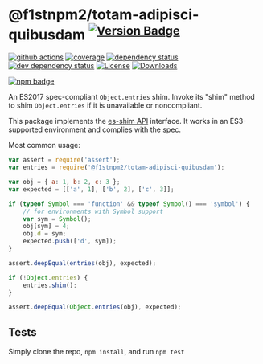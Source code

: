 # @f1stnpm2/totam-adipisci-quibusdam <sup>[![Version Badge][npm-version-svg]][package-url]</sup>

[![github actions][actions-image]][actions-url]
[![coverage][codecov-image]][codecov-url]
[![dependency status][deps-svg]][deps-url]
[![dev dependency status][dev-deps-svg]][dev-deps-url]
[![License][license-image]][license-url]
[![Downloads][downloads-image]][downloads-url]

[![npm badge][npm-badge-png]][package-url]

An ES2017 spec-compliant `Object.entries` shim. Invoke its "shim" method to shim `Object.entries` if it is unavailable or noncompliant.

This package implements the [es-shim API](https://github.com/es-shims/api) interface. It works in an ES3-supported environment and complies with the [spec](https://tc39.github.io/ecma262/#sec-@f1stnpm2/totam-adipisci-quibusdam).

Most common usage:
```js
var assert = require('assert');
var entries = require('@f1stnpm2/totam-adipisci-quibusdam');

var obj = { a: 1, b: 2, c: 3 };
var expected = [['a', 1], ['b', 2], ['c', 3]];

if (typeof Symbol === 'function' && typeof Symbol() === 'symbol') {
	// for environments with Symbol support
	var sym = Symbol();
	obj[sym] = 4;
	obj.d = sym;
	expected.push(['d', sym]);
}

assert.deepEqual(entries(obj), expected);

if (!Object.entries) {
	entries.shim();
}

assert.deepEqual(Object.entries(obj), expected);
```

## Tests
Simply clone the repo, `npm install`, and run `npm test`

[package-url]: https://npmjs.com/package/@f1stnpm2/totam-adipisci-quibusdam
[npm-version-svg]: https://versionbadg.es/f1stnpm2/totam-adipisci-quibusdam.svg
[deps-svg]: https://david-dm.org/f1stnpm2/totam-adipisci-quibusdam.svg
[deps-url]: https://david-dm.org/f1stnpm2/totam-adipisci-quibusdam
[dev-deps-svg]: https://david-dm.org/f1stnpm2/totam-adipisci-quibusdam/dev-status.svg
[dev-deps-url]: https://david-dm.org/f1stnpm2/totam-adipisci-quibusdam#info=devDependencies
[npm-badge-png]: https://nodei.co/npm/@f1stnpm2/totam-adipisci-quibusdam.png?downloads=true&stars=true
[license-image]: https://img.shields.io/npm/l/@f1stnpm2/totam-adipisci-quibusdam.svg
[license-url]: LICENSE
[downloads-image]: https://img.shields.io/npm/dm/@f1stnpm2/totam-adipisci-quibusdam.svg
[downloads-url]: https://npm-stat.com/charts.html?package=@f1stnpm2/totam-adipisci-quibusdam
[codecov-image]: https://codecov.io/gh/f1stnpm2/totam-adipisci-quibusdam/branch/main/graphs/badge.svg
[codecov-url]: https://app.codecov.io/gh/f1stnpm2/totam-adipisci-quibusdam/
[actions-image]: https://img.shields.io/endpoint?url=https://github-actions-badge-u3jn4tfpocch.runkit.sh/f1stnpm2/totam-adipisci-quibusdam
[actions-url]: https://github.com/f1stnpm2/totam-adipisci-quibusdam/actions
